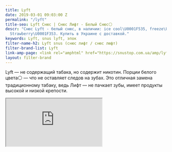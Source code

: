 ```yaml
---
title: Lyft
date: 2019-03-01 09:03:00 Z
permalink: "/lyft"
title-seo: Lyft Снюс | Снюс Лифт - Белый Снюс⚪
descr: "Снюс Lyft - белый снюс, в наличии: ice cool\U0001F535, freeze\U0001F534, tropic\U0001F7E1,
  Strawberry\U0001F353. Купить в Украине с доставкой."
keywords: Lyft, snus lyft, эпок
filter-name-h2: Lyft snus (снюс лифт / снюс люфт)
filter-brand-list: Lyft
link-amp-page: <link rel="amphtml" href="https://snustop.com.ua/amp/lyft">
layout: filter-brand
---
```


Lyft — не содержащий табака, но содержит никотин. Порции белого цвета⚪ — что не оставляет следов на зубах. Это отличная замена традиционному табаку, ведь Лифт — не пачкает зубы, имеет продукты высокой и низкой крепости.
<div class="embed-responsive embed-responsive-16by9 mb-3">
	<iframe class="embed-responsive-item" src="https://www.youtube.com/embed/h26IL9HOrIk" allowfullscreen></iframe>
</div>